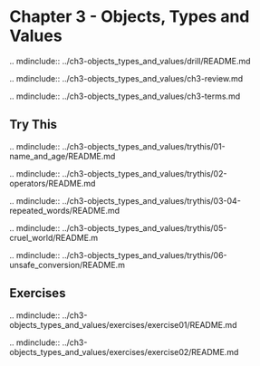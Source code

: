 # Chapter 3 - Objects, Types and Values

.. mdinclude:: ../ch3-objects_types_and_values/drill/README.md

.. mdinclude:: ../ch3-objects_types_and_values/ch3-review.md

.. mdinclude:: ../ch3-objects_types_and_values/ch3-terms.md



## Try This

.. mdinclude:: ../ch3-objects_types_and_values/trythis/01-name_and_age/README.md

.. mdinclude:: ../ch3-objects_types_and_values/trythis/02-operators/README.md

.. mdinclude:: ../ch3-objects_types_and_values/trythis/03-04-repeated_words/README.md

.. mdinclude:: ../ch3-objects_types_and_values/trythis/05-cruel_world/README.m

.. mdinclude:: ../ch3-objects_types_and_values/trythis/06-unsafe_conversion/README.m


## Exercises

.. mdinclude:: ../ch3-objects_types_and_values/exercises/exercise01/README.md

.. mdinclude:: ../ch3-objects_types_and_values/exercises/exercise02/README.md

